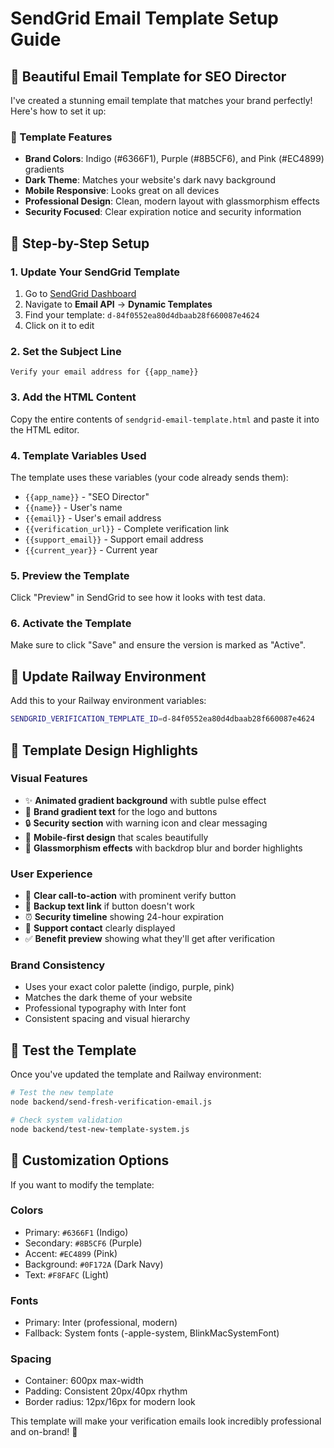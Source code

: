 # SendGrid Email Template Setup Guide

## 🎨 Beautiful Email Template for SEO Director

I've created a stunning email template that matches your brand perfectly! Here's how to set it up:

### 📧 Template Features
- **Brand Colors**: Indigo (#6366F1), Purple (#8B5CF6), and Pink (#EC4899) gradients
- **Dark Theme**: Matches your website's dark navy background
- **Mobile Responsive**: Looks great on all devices
- **Professional Design**: Clean, modern layout with glassmorphism effects
- **Security Focused**: Clear expiration notice and security information

## 🔧 Step-by-Step Setup

### 1. Update Your SendGrid Template

1. Go to [SendGrid Dashboard](https://app.sendgrid.com)
2. Navigate to **Email API** → **Dynamic Templates**
3. Find your template: `d-84f0552ea80d4dbaab28f660087e4624`
4. Click on it to edit

### 2. Set the Subject Line
```
Verify your email address for {{app_name}}
```

### 3. Add the HTML Content
Copy the entire contents of `sendgrid-email-template.html` and paste it into the HTML editor.

### 4. Template Variables Used
The template uses these variables (your code already sends them):
- `{{app_name}}` - "SEO Director"
- `{{name}}` - User's name
- `{{email}}` - User's email address
- `{{verification_url}}` - Complete verification link
- `{{support_email}}` - Support email address
- `{{current_year}}` - Current year

### 5. Preview the Template
Click "Preview" in SendGrid to see how it looks with test data.

### 6. Activate the Template
Make sure to click "Save" and ensure the version is marked as "Active".

## 🚀 Update Railway Environment

Add this to your Railway environment variables:
```bash
SENDGRID_VERIFICATION_TEMPLATE_ID=d-84f0552ea80d4dbaab28f660087e4624
```

## 🎯 Template Design Highlights

### Visual Features
- ✨ **Animated gradient background** with subtle pulse effect
- 🎨 **Brand gradient text** for the logo and buttons
- 🔒 **Security section** with warning icon and clear messaging
- 📱 **Mobile-first design** that scales beautifully
- 🌟 **Glassmorphism effects** with backdrop blur and border highlights

### User Experience
- 🎯 **Clear call-to-action** with prominent verify button
- 🔗 **Backup text link** if button doesn't work
- ⏰ **Security timeline** showing 24-hour expiration
- 📧 **Support contact** clearly displayed
- ✅ **Benefit preview** showing what they'll get after verification

### Brand Consistency
- Uses your exact color palette (indigo, purple, pink)
- Matches the dark theme of your website
- Professional typography with Inter font
- Consistent spacing and visual hierarchy

## 🧪 Test the Template

Once you've updated the template and Railway environment:

```bash
# Test the new template
node backend/send-fresh-verification-email.js

# Check system validation
node backend/test-new-template-system.js
```

## 🎨 Customization Options

If you want to modify the template:

### Colors
- Primary: `#6366F1` (Indigo)
- Secondary: `#8B5CF6` (Purple) 
- Accent: `#EC4899` (Pink)
- Background: `#0F172A` (Dark Navy)
- Text: `#F8FAFC` (Light)

### Fonts
- Primary: Inter (professional, modern)
- Fallback: System fonts (-apple-system, BlinkMacSystemFont)

### Spacing
- Container: 600px max-width
- Padding: Consistent 20px/40px rhythm
- Border radius: 12px/16px for modern look

This template will make your verification emails look incredibly professional and on-brand! 🚀